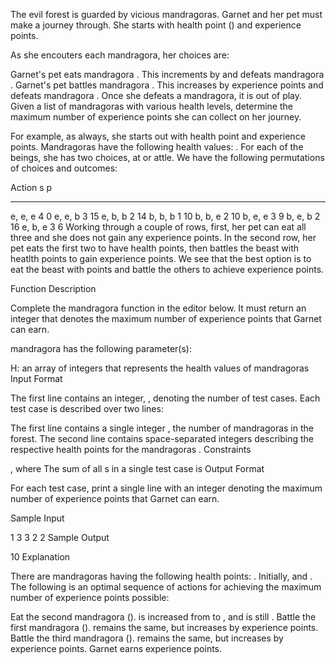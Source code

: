 The evil forest is guarded by vicious mandragoras. Garnet and her pet must make a journey through. She starts with  health point () and  experience points.

As she encouters each mandragora, her choices are:

Garnet's pet eats mandragora . This increments  by  and defeats mandragora .
Garnet's pet battles mandragora . This increases  by  experience points and defeats mandragora .
Once she defeats a mandragora, it is out of play. Given a list of mandragoras with various health levels, determine the maximum number of experience points she can collect on her journey.

For example, as always, she starts out with  health point and  experience points. Mandragoras have the following health values: . For each of the beings, she has two choices, at or attle. We have the following permutations of choices and outcomes:

Action  s   p
_______ _   __
e, e, e 4   0
e, e, b 3   15
e, b, b 2   14
b, b, b 1   10
b, b, e 2   10
b, e, e 3   9
b, e, b 2   16
e, b, e 3   6
Working through a couple of rows, first, her pet can eat all three and she does not gain any experience points. In the second row, her pet eats the first two to have  health points, then battles the beast with  heatlth points to gain  experience points. We see that the best option is to eat the beast with  points and battle the others to achieve  experience points.

Function Description

Complete the mandragora function in the editor below. It must return an integer that denotes the maximum number of experience points that Garnet can earn.

mandragora has the following parameter(s):

H: an array of integers that represents the health values of mandragoras
Input Format

The first line contains an integer, , denoting the number of test cases. Each test case is described over two lines:

The first line contains a single integer , the number of mandragoras in the forest.
The second line contains  space-separated integers describing the respective health points for the mandragoras .
Constraints

, where 
The sum of all s in a single test case is 
Output Format

For each test case, print a single line with an integer denoting the maximum number of experience points that Garnet can earn.

Sample Input

1
3
3 2 2
Sample Output

10 
Explanation

There are  mandragoras having the following health points: . Initially,  and . The following is an optimal sequence of actions for achieving the maximum number of experience points possible:

Eat the second mandragora ().  is increased from  to , and  is still .
Battle the first mandragora ().  remains the same, but  increases by  experience points.
Battle the third mandragora ().  remains the same, but  increases by  experience points.
Garnet earns  experience points.
